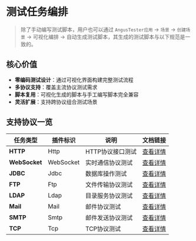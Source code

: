 # 测试任务编排

> 除了手动编写测试脚本，用户也可以通过 `AngusTester应用` → `场景` → `创建场景` → 可视化编排 → 自动生成测试脚本，其生成的测试脚本与以下规范是一致的。

## 核心价值
- **零编码测试设计**：通过可视化界面构建完整测试流程  
- **多协议支持**：覆盖主流协议测试需求  
- **脚本复用**：可视化生成的脚本与手工编写脚本完全兼容  
- **灵活扩展**：支持跨协议组合测试场景

## 支持协议一览

| 任务类型 | 插件标识 | 说明 | 文档链接 |  
|----------|----------|------|----------|  
| **HTTP** | Http | HTTP协议接口测试 | [查看详情](elements/http.md)|  
| **WebSocket** | WebSocket | 实时通信协议测试 | [查看详情](elements/websocket.md) |  
| **JDBC** | Jdbc | 数据库操作测试 | [查看详情](elements/jdbc.md)|
| **FTP** | Ftp | 文件传输协议测试 | [查看详情](elements/ftp.md) |  
| **LDAP** | Ldap | 目录服务协议测试 | [查看详情](elements/ldap.md)|  
| **Mail** | Mail | 邮件协议测试 | [查看详情](elements/mail.md)|  
| **SMTP** | Smtp | 邮件发送协议测试 | [查看详情](elements/smtp.md) |  
| **TCP** | Tcp | TCP协议测试 | [查看详情](elements/tcp.md)|  
